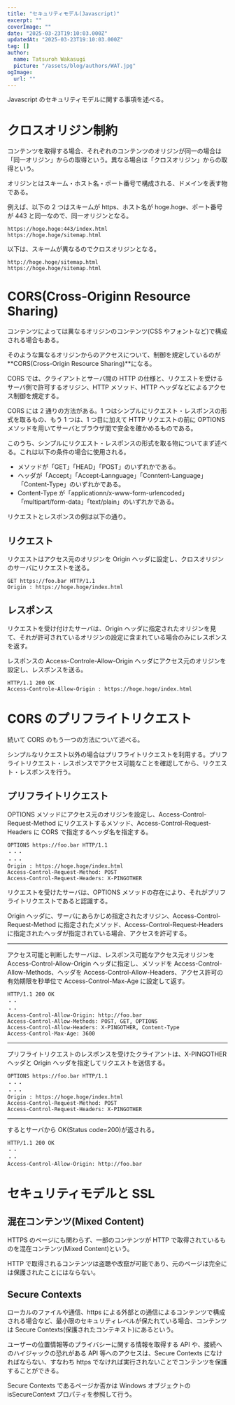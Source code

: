 ```yaml
---
title: "セキュリティモデル(Javascript)"
excerpt: ""
coverImage: ""
date: "2025-03-23T19:10:03.000Z"
updatedAt: "2025-03-23T19:10:03.000Z"
tag: []
author:
  name: Tatsuroh Wakasugi
  picture: "/assets/blog/authors/WAT.jpg"
ogImage:
  url: ""
---
```


Javascript のセキュリティモデルに関する事項を述べる。

# クロスオリジン制約

コンテンツを取得する場合、それぞれのコンテンツのオリジンが同一の場合は「同一オリジン」からの取得という。異なる場合は「クロスオリジン」からの取得という。

オリジンとはスキーム・ホスト名・ポート番号で構成される、ドメインを表す物である。

例えば、以下の 2 つはスキームが https、ホスト名が hoge.hoge、ポート番号が 443 と同一なので、同一オリジンとなる。

```
https://hoge.hoge:443/index.html
https://hoge.hoge/sitemap.html
```

以下は、スキームが異なるのでクロスオリジンとなる。

```
http://hoge.hoge/sitemap.html
https://hoge.hoge/sitemap.html
```

# CORS(Cross-Originn Resource Sharing)

コンテンツによっては異なるオリジンのコンテンツ(CSS やフォントなど)で構成される場合もある。

そのような異なるオリジンからのアクセスについて、制御を規定しているのが**CORS(Cross-Origin Resource Sharing)**になる。

CORS では、クライアントとサーバ間の HTTP の仕様と、リクエストを受けるサーバ側で許可するオリジン、HTTP メソッド、HTTP ヘッダなどによるアクセス制御を規定する。

CORS には 2 通りの方法がある。1 つはシンプルにリクエスト・レスポンスの形式を取るもの、もう 1 つは、1 つ目に加えて HTTP リクエストの前に OPTIONS メソッドを用いてサーバとブラウザ間で安全を確かめるものである。

このうち、シンプルにリクエスト・レスポンスの形式を取る物についてまず述べる。これは以下の条件の場合に使用される。

- メソッドが「GET」「HEAD」「POST」のいずれかである。
- ヘッダが「Accept」「Accept-Lannguage」「Conntent-Language」「Content-Type」のいずれかである。
- Content-Type が「applicationn/x-www-form-urlencoded」「multipart/form-data」「text/plain」のいずれかである。

リクエストとレスポンスの例は以下の通り。

## リクエスト

リクエストはアクセス元のオリジンを Origin ヘッダに設定し、クロスオリジンのサーバにリクエストを送る。

```
GET https://foo.bar HTTP/1.1
Origin : https://hoge.hoge/index.html
```

## レスポンス

リクエストを受け付けたサーバは、Origin ヘッダに指定されたオリジンを見て、それが許可されているオリジンの設定に含まれている場合のみにレスポンスを返す。

レスポンスの Access-Controle-Allow-Origin ヘッダにアクセス元のオリジンを設定し、レスポンスを送る。

```
HTTP/1.1 200 OK
Access-Controle-Allow-Origin : https://hoge.hoge/index.html
```

# CORS のプリフライトリクエスト

続いて CORS のもう一つの方法について述べる。

シンプルなリクエスト以外の場合はプリフライトリクエストを利用する。プリフライトリクエスト・レスポンスでアクセス可能なことを確認してから、リクエスト・レスポンスを行う。

## プリフライトリクエスト

OPTIONS メソッドにアクセス元のオリジンを設定し、Access-Control-Request-Method にリクエストするメソッド、Access-Control-Request-Headers に CORS で指定するヘッダ名を指定する。

```
OPTIONS https://foo.bar HTTP/1.1
・・・
・・・
Origin : https://hoge.hoge/index.html
Access-Control-Request-Method: POST
Access-Control-Request-Headers: X-PINGOTHER
```

リクエストを受けたサーバは、OPTIONS メソッドの存在により、それがプリフライトリクエストであると認識する。

Origin ヘッダに、サーバにあらかじめ指定されたオリジン、Access-Control-Request-Method に指定されたメソッド、Access-Control-Request-Headers に指定されたヘッダが指定されている場合、アクセスを許可する。

<hr>

アクセス可能と判断したサーバは、レスポンス可能なアクセス元オリジンを Access-Control-Allow-Origin ヘッダに指定し、メソッドを Access-Control-Allow-Methods、ヘッダを Access-Control-Allow-Headers、アクセス許可の有効期限を秒単位で Access-Control-Max-Age に設定して返す。

```
HTTP/1.1 200 OK
・・
・・
Access-Control-Allow-Origin: http://foo.bar
Access-Control-Allow-Methods: POST, GET, OPTIONS
Access-Control-Allow-Headers: X-PINGOTHER, Content-Type
Access-Control-Max-Age: 3600
```

<hr>

プリフライトリクエストのレスポンスを受けたクライアントは、X-PINGOTHER ヘッダと Origin ヘッダを指定してリクエストを送信する。

```
OPTIONS https://foo.bar HTTP/1.1
・・・
・・・
Origin : https://hoge.hoge/index.html
Access-Control-Request-Method: POST
Access-Control-Request-Headers: X-PINGOTHER
```

<hr>

するとサーバから OK(Status code=200)が返される。

```
HTTP/1.1 200 OK
・・
・・
Access-Control-Allow-Origin: http://foo.bar
```

# セキュリティモデルと SSL

## 混在コンテンツ(Mixed Content)

HTTPS のページにも関わらず、一部のコンテンツが HTTP で取得されているものを混在コンテンツ(Mixed Content)という。

HTTP で取得されるコンテンツは盗聴や改竄が可能であり、元のページは完全には保護されたことにはならない。

## Secure Contexts

ローカルのファイルや通信、https による外部との通信によるコンテンツで構成される場合など、最小限のセキュリティレベルが保たれている場合、コンテンツは Secure Contexts(保護されたコンテキスト)にあるという。

ユーザーの位置情報等のプライバシーに関する情報を取得する API や、接続へのハイジャックの恐れがある API 等へのアクセスは、Secure Contexts になければならない、すなわち https でなければ実行されないことでコンテンツを保護することができる。

Secure Contexts であるページか否かは Windows オブジェクトの isSecureContext プロパティを参照して行う。
